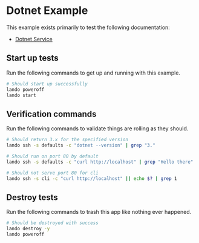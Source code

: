 Dotnet Example
==============

This example exists primarily to test the following documentation:

* [Dotnet Service](https://docs.devwithlando.io/tutorials/dotnet.html)

Start up tests
--------------

Run the following commands to get up and running with this example.

```bash
# Should start up successfully
lando poweroff
lando start
```

Verification commands
---------------------

Run the following commands to validate things are rolling as they should.

```bash
# Should return 3.x for the specified version
lando ssh -s defaults -c "dotnet --version" | grep "3."

# Should run on port 80 by default
lando ssh -s defaults -c "curl http://localhost" | grep "Hello there"

# Should not serve port 80 for cli
lando ssh -s cli -c "curl http://localhost" || echo $? | grep 1
```

Destroy tests
-------------

Run the following commands to trash this app like nothing ever happened.

```bash
# Should be destroyed with success
lando destroy -y
lando poweroff
```
